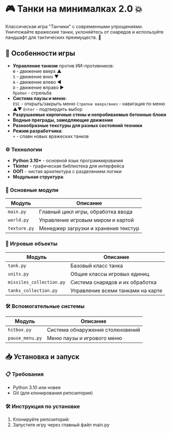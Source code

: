 # 🎮 Танки на минималках 2.0 💥

Классическая игра "Танчики" с современными упрощениями. Уничтожайте вражеские танки, уклоняйтесь от снарядов и используйте ландшафт для тактических преимуществ. 🚀

## 🌟 Особенности игры
- **Управление танком** против ИИ-противников:  
  `W` - движение вверх ▲  
  `S` - движение вниз ▼  
  `A` - движение влево ◀  
  `D` - движение вправо ▶  
  `Пробел` - стрельба
- **Система паузы и меню**:  
  `ESC` - открыть/закрыть меню
  `Стрелки вверх/вниз` - навигация по меню ▲▼
  `Enter` - подтвердить выбор
- **Разрушаемые кирпичные стены и непробиваемые бетонные блоки**
- **Водные преграды, замедляющие движение**
- **Разнообразные текстуры для разных состояний техники**
- **Режим разработчика**:  
  `+` - спавн новых вражеских танков

### ⚙️ Технологии
- **Python 3.10+** - основной язык программирования
- **Tkinter** - графическая библиотека для интерфейса
- **ООП** - чистая архитектура с разделением логики
- **Модульная структура**:

### 🔧 Основные модули
| Модуль | Описание |
|--------|----------|
| `main.py` | Главный цикл игры, обработка ввода |
| `world.py` | Управление игровым миром и картой |
| `texture.py` | Менеджер загрузки и хранения текстур |

### 🎯 Игровые объекты
| Модуль | Описание |
|--------|----------|
| `tank.py` | Базовый класс танка |
| `units.py` | Общие классы игровых единиц |
| `missiles_collection.py` | Система снарядов и их обработка |
| `tanks_collection.py` | Управление всеми танками на карте |

### 🛠️ Вспомогательные системы
| Модуль | Описание |
|--------|----------|
| `hitbox.py` | Система обнаружения столкновений |
| `pause_menu.py` | Меню паузы и игрового меню |

## 📥 Установка и запуск

### 📋 Требования
- Python 3.10 или новее
- Git (для клонирования репозитория)

### 🛠️ Инструкция по установке
1. Клонируйте репозиторий:
2. Запустите игру через главный файл main.py